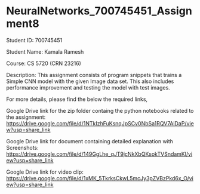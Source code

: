 # NeuralNetworks_700745451_Assignment8

Student ID: 700745451
 
Student Name: Kamala Ramesh
 
Course: CS 5720 (CRN 23216)
 
Description: This assignment consists of program snippets that trains a Simple CNN model with the given Image data set. This also includes performance improvement and testing the model with test images.
 
For more details, please find the below the required links,

Google Drive link for the zip folder containg the python notebooks related to the assignment:
https://drive.google.com/file/d/1NTkIzhFuKsnqJpSCv0NbSa1RQV7AiDaP/view?usp=share_link

Google Drive link for document containing detailed explanation with Screenshots: 
https://drive.google.com/file/d/149GgLhe_qJT9jcNkXbQKsokTVSndamKl/view?usp=share_link
 
Google Drive link for video clip: 
https://drive.google.com/file/d/1xMK_5TkrksCkwL5mcJy3pZVBzPkd6x_O/view?usp=share_link
